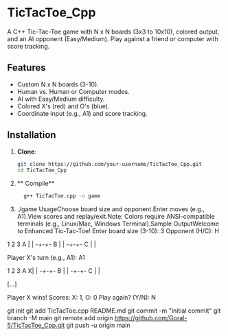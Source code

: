 # TicTacToe_Cpp

A C++ Tic-Tac-Toe game with N x N boards (3x3 to 10x10), colored output, and an AI opponent (Easy/Medium). Play against a friend or computer with score tracking.

## Features
- Custom N x N boards (3-10).
- Human vs. Human or Computer modes.
- AI with Easy/Medium difficulty.
- Colored X's (red) and O's (blue).
- Coordinate input (e.g., A1) and score tracking.

## Installation
1. **Clone**:
   ```bash
   git clone https://github.com/your-username/TicTacToe_Cpp.git
   cd TicTacToe_Cpp
2. ** Compile**
   ```bash
     g++ TicTacToe.cpp -o game
3. ./game
UsageChoose board size and opponent.Enter moves (e.g., A1).View scores and replay/exit.Note: Colors require ANSI-compatible terminals (e.g., Linux/Mac, Windows Terminal).Sample OutputWelcome to Enhanced Tic-Tac-Toe!
Enter board size (3-10): 3
Opponent (H/C): H

  1 2 3
A  | | 
 -+-+- 
B  | | 
 -+-+- 
C  | | 

Player X's turn (e.g., A1): A1

  1 2 3
A X| | 
 -+-+- 
B  | | 
 -+-+- 
C  | | 

[...]

Player X wins!
Scores: X: 1, O: 0
Play again? (Y/N): N

git init
git add TicTacToe.cpp README.md
git commit -m "Initial commit"
git branch -M main
git remote add origin https://github.com/Goral-5/TicTacToe_Cpp.git
git push -u origin main
   
